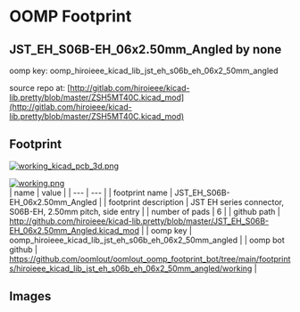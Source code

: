 # OOMP Footprint  
## JST_EH_S06B-EH_06x2.50mm_Angled  by none  
  
oomp key: oomp_hiroieee_kicad_lib_jst_eh_s06b_eh_06x2_50mm_angled  
  
source repo at: [http://gitlab.com/hiroieee/kicad-lib.pretty/blob/master/ZSH5MT40C.kicad_mod](http://gitlab.com/hiroieee/kicad-lib.pretty/blob/master/ZSH5MT40C.kicad_mod)  
## Footprint  
  
[![working_kicad_pcb_3d.png](working_kicad_pcb_3d_600.png)](working_kicad_pcb_3d.png)  
  
[![working.png](working_600.png)](working.png)  
| name | value | 
| --- | --- | 
| footprint name | JST_EH_S06B-EH_06x2.50mm_Angled | 
| footprint description | JST EH series connector, S06B-EH, 2.50mm pitch, side entry | 
| number of pads | 6 | 
| github path | http://github.com/hiroieee/kicad-lib.pretty/blob/master/JST_EH_S06B-EH_06x2.50mm_Angled.kicad_mod | 
| oomp key | oomp_hiroieee_kicad_lib_jst_eh_s06b_eh_06x2_50mm_angled | 
| oomp bot github | https://github.com/oomlout/oomlout_oomp_footprint_bot/tree/main/footprints/hiroieee_kicad_lib_jst_eh_s06b_eh_06x2_50mm_angled/working | 
## Images  

